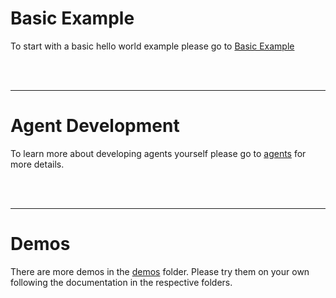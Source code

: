 # Basic Example

To start with a basic hello world example please go to [Basic Example](BASIC-EXAMPLE.md)

</br>
</br>

---

# Agent Development

To learn more about developing agents yourself please go to [agents](agents) for more details.


</br>
</br>

---

# Demos

There are more demos in the [demos](demos) folder. Please try them on your own following the documentation in the respective folders.

</br>
</br>

